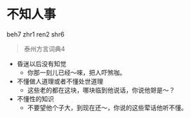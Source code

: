 # 不知人事
beh7 zhr1 ren2 shr6
> 泰州方言词典4
- 昏迷以后没有知觉
  - 你那一刻儿已经～唻，把人吓煞咖。
- 不懂做人道理或者不懂处世道理
  - 这些老的都在这块，哪块临到他说话，你说他哿是～？
- 不懂性的知识
  - 不要望他个子大，到现在还～，你说的这些荤话他听不懂。
